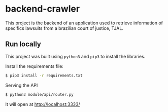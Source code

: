 # backend-crawler

This project is the backend of an application used to retrieve information of specifics lawsuits from a brazilian court of justice, TJAL.


## Run locally

This project was built using `python3` and `pip3` to install the libraries.


Install the requirements file:
```sh
$ pip3 install -r requirements.txt
```



Serving the API
```sh
$ python3 module/api/router.py
```

It will open at [http://localhost:3333/](http://localhost:3333/)

